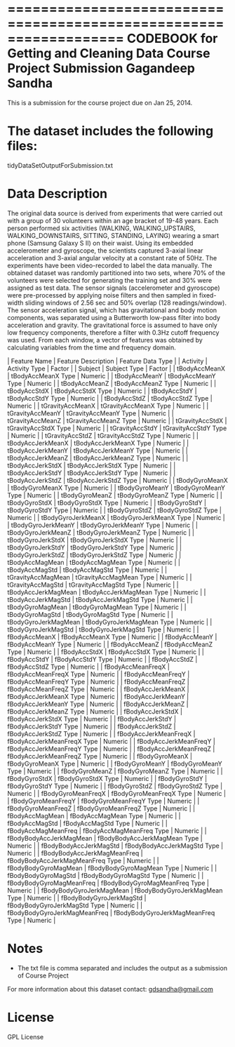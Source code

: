 ==================================================================
CODEBOOK for
Getting and Cleaning Data Course Project Submission
Gagandeep Sandha
==================================================================

This is a submission for the course project due on Jan 25, 2014.

The dataset includes the following files:
=========================================
tidyDataSetOutputForSubmission.txt

Data Description
=========================================
The original data source is derived from experiments that were carried out with a group of 30 volunteers within an age bracket of 19-48 years. Each person performed six activities (WALKING, WALKING_UPSTAIRS, WALKING_DOWNSTAIRS, SITTING, STANDING, LAYING) wearing a smart phone (Samsung Galaxy S II) on their waist. Using its embedded accelerometer and gyroscope, the scientists captured 3-axial linear acceleration and 3-axial angular velocity at a constant rate of 50Hz. The experiments have been video-recorded to label the data manually. The obtained dataset was randomly partitioned into two sets, where 70% of the volunteers were selected for generating the training set and 30% were assigned as test data.
The sensor signals (accelerometer and gyroscope) were pre-processed by applying noise filters and then sampled in fixed-width sliding windows of 2.56 sec and 50% overlap (128 readings/window). The sensor acceleration signal, which has gravitational and body motion components, was separated using a Butterworth low-pass filter into body acceleration and gravity. The gravitational force is assumed to have only low frequency components, therefore a filter with 0.3Hz cutoff frequency was used. From each window, a vector of features was obtained by calculating variables from the time and frequency domain.

|  Feature Name  |  Feature Description  |  Feature Data Type  |
|  Activity  |  Activity Type  |  Factor  |
|  Subject  |  Subject Type  |  Factor  |
|  tBodyAccMeanX  |  tBodyAccMeanX Type  |  Numeric  |
|  tBodyAccMeanY  |  tBodyAccMeanY Type  |  Numeric  |
|  tBodyAccMeanZ  |  tBodyAccMeanZ Type  |  Numeric  |
|  tBodyAccStdX  |  tBodyAccStdX Type  |  Numeric  |
|  tBodyAccStdY  |  tBodyAccStdY Type  |  Numeric  |
|  tBodyAccStdZ  |  tBodyAccStdZ Type  |  Numeric  |
|  tGravityAccMeanX  |  tGravityAccMeanX Type  |  Numeric  |
|  tGravityAccMeanY  |  tGravityAccMeanY Type  |  Numeric  |
|  tGravityAccMeanZ  |  tGravityAccMeanZ Type  |  Numeric  |
|  tGravityAccStdX  |  tGravityAccStdX Type  |  Numeric  |
|  tGravityAccStdY  |  tGravityAccStdY Type  |  Numeric  |
|  tGravityAccStdZ  |  tGravityAccStdZ Type  |  Numeric  |
|  tBodyAccJerkMeanX  |  tBodyAccJerkMeanX Type  |  Numeric  |
|  tBodyAccJerkMeanY  |  tBodyAccJerkMeanY Type  |  Numeric  |
|  tBodyAccJerkMeanZ  |  tBodyAccJerkMeanZ Type  |  Numeric  |
|  tBodyAccJerkStdX  |  tBodyAccJerkStdX Type  |  Numeric  |
|  tBodyAccJerkStdY  |  tBodyAccJerkStdY Type  |  Numeric  |
|  tBodyAccJerkStdZ  |  tBodyAccJerkStdZ Type  |  Numeric  |
|  tBodyGyroMeanX  |  tBodyGyroMeanX Type  |  Numeric  |
|  tBodyGyroMeanY  |  tBodyGyroMeanY Type  |  Numeric  |
|  tBodyGyroMeanZ  |  tBodyGyroMeanZ Type  |  Numeric  |
|  tBodyGyroStdX  |  tBodyGyroStdX Type  |  Numeric  |
|  tBodyGyroStdY  |  tBodyGyroStdY Type  |  Numeric  |
|  tBodyGyroStdZ  |  tBodyGyroStdZ Type  |  Numeric  |
|  tBodyGyroJerkMeanX  |  tBodyGyroJerkMeanX Type  |  Numeric  |
|  tBodyGyroJerkMeanY  |  tBodyGyroJerkMeanY Type  |  Numeric  |
|  tBodyGyroJerkMeanZ  |  tBodyGyroJerkMeanZ Type  |  Numeric  |
|  tBodyGyroJerkStdX  |  tBodyGyroJerkStdX Type  |  Numeric  |
|  tBodyGyroJerkStdY  |  tBodyGyroJerkStdY Type  |  Numeric  |
|  tBodyGyroJerkStdZ  |  tBodyGyroJerkStdZ Type  |  Numeric  |
|  tBodyAccMagMean  |  tBodyAccMagMean Type  |  Numeric  |
|  tBodyAccMagStd  |  tBodyAccMagStd Type  |  Numeric  |
|  tGravityAccMagMean  |  tGravityAccMagMean Type  |  Numeric  |
|  tGravityAccMagStd  |  tGravityAccMagStd Type  |  Numeric  |
|  tBodyAccJerkMagMean  |  tBodyAccJerkMagMean Type  |  Numeric  |
|  tBodyAccJerkMagStd  |  tBodyAccJerkMagStd Type  |  Numeric  |
|  tBodyGyroMagMean  |  tBodyGyroMagMean Type  |  Numeric  |
|  tBodyGyroMagStd  |  tBodyGyroMagStd Type  |  Numeric  |
|  tBodyGyroJerkMagMean  |  tBodyGyroJerkMagMean Type  |  Numeric  |
|  tBodyGyroJerkMagStd  |  tBodyGyroJerkMagStd Type  |  Numeric  |
|  fBodyAccMeanX  |  fBodyAccMeanX Type  |  Numeric  |
|  fBodyAccMeanY  |  fBodyAccMeanY Type  |  Numeric  |
|  fBodyAccMeanZ  |  fBodyAccMeanZ Type  |  Numeric  |
|  fBodyAccStdX  |  fBodyAccStdX Type  |  Numeric  |
|  fBodyAccStdY  |  fBodyAccStdY Type  |  Numeric  |
|  fBodyAccStdZ  |  fBodyAccStdZ Type  |  Numeric  |
|  fBodyAccMeanFreqX  |  fBodyAccMeanFreqX Type  |  Numeric  |
|  fBodyAccMeanFreqY  |  fBodyAccMeanFreqY Type  |  Numeric  |
|  fBodyAccMeanFreqZ  |  fBodyAccMeanFreqZ Type  |  Numeric  |
|  fBodyAccJerkMeanX  |  fBodyAccJerkMeanX Type  |  Numeric  |
|  fBodyAccJerkMeanY  |  fBodyAccJerkMeanY Type  |  Numeric  |
|  fBodyAccJerkMeanZ  |  fBodyAccJerkMeanZ Type  |  Numeric  |
|  fBodyAccJerkStdX  |  fBodyAccJerkStdX Type  |  Numeric  |
|  fBodyAccJerkStdY  |  fBodyAccJerkStdY Type  |  Numeric  |
|  fBodyAccJerkStdZ  |  fBodyAccJerkStdZ Type  |  Numeric  |
|  fBodyAccJerkMeanFreqX  |  fBodyAccJerkMeanFreqX Type  |  Numeric  |
|  fBodyAccJerkMeanFreqY  |  fBodyAccJerkMeanFreqY Type  |  Numeric  |
|  fBodyAccJerkMeanFreqZ  |  fBodyAccJerkMeanFreqZ Type  |  Numeric  |
|  fBodyGyroMeanX  |  fBodyGyroMeanX Type  |  Numeric  |
|  fBodyGyroMeanY  |  fBodyGyroMeanY Type  |  Numeric  |
|  fBodyGyroMeanZ  |  fBodyGyroMeanZ Type  |  Numeric  |
|  fBodyGyroStdX  |  fBodyGyroStdX Type  |  Numeric  |
|  fBodyGyroStdY  |  fBodyGyroStdY Type  |  Numeric  |
|  fBodyGyroStdZ  |  fBodyGyroStdZ Type  |  Numeric  |
|  fBodyGyroMeanFreqX  |  fBodyGyroMeanFreqX Type  |  Numeric  |
|  fBodyGyroMeanFreqY  |  fBodyGyroMeanFreqY Type  |  Numeric  |
|  fBodyGyroMeanFreqZ  |  fBodyGyroMeanFreqZ Type  |  Numeric  |
|  fBodyAccMagMean  |  fBodyAccMagMean Type  |  Numeric  |
|  fBodyAccMagStd  |  fBodyAccMagStd Type  |  Numeric  |
|  fBodyAccMagMeanFreq  |  fBodyAccMagMeanFreq Type  |  Numeric  |
|  fBodyBodyAccJerkMagMean  |  fBodyBodyAccJerkMagMean Type  |  Numeric  |
|  fBodyBodyAccJerkMagStd  |  fBodyBodyAccJerkMagStd Type  |  Numeric  |
|  fBodyBodyAccJerkMagMeanFreq  |  fBodyBodyAccJerkMagMeanFreq Type  |  Numeric  |
|  fBodyBodyGyroMagMean  |  fBodyBodyGyroMagMean Type  |  Numeric  |
|  fBodyBodyGyroMagStd  |  fBodyBodyGyroMagStd Type  |  Numeric  |
|  fBodyBodyGyroMagMeanFreq  |  fBodyBodyGyroMagMeanFreq Type  |  Numeric  |
|  fBodyBodyGyroJerkMagMean  |  fBodyBodyGyroJerkMagMean Type  |  Numeric  |
|  fBodyBodyGyroJerkMagStd  |  fBodyBodyGyroJerkMagStd Type  |  Numeric  |
|  fBodyBodyGyroJerkMagMeanFreq  |  fBodyBodyGyroJerkMagMeanFreq Type  |  Numeric  |



Notes
=========================================
- The txt file is comma separated and includes the output as a submission of Course Project

For more information about this dataset contact: gdsandha@gmail.com

License
=========================================
GPL License

